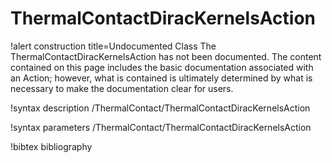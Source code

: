 <!-- MOOSE Documentation Stub: Remove this when content is added. -->

# ThermalContactDiracKernelsAction

!alert construction title=Undocumented Class
The ThermalContactDiracKernelsAction has not been documented. The content contained on this page
includes the basic documentation associated with an Action; however, what is contained is
ultimately determined by what is necessary to make the documentation clear for users.

!syntax description /ThermalContact/ThermalContactDiracKernelsAction

!syntax parameters /ThermalContact/ThermalContactDiracKernelsAction

!bibtex bibliography
